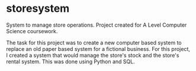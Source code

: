 # storesystem
System to manage store operations. Project created for A Level Computer Science coursework.

The task for this project was to create a new computer based system to replace an old paper based system for a fictional business. For this project, I created a system that would manage the store's stock and the store's rental system. This was done using Python and SQL.
